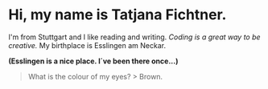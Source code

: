 # Hi, my name is Tatjana Fichtner.
I'm from Stuttgart and I like reading and writing. _Coding is a great way to be creative._
My birthplace is Esslingen am Neckar. 

**(Esslingen is a nice place. I´ve been there once...)**

> What is the colour of my eyes? >
Brown.
